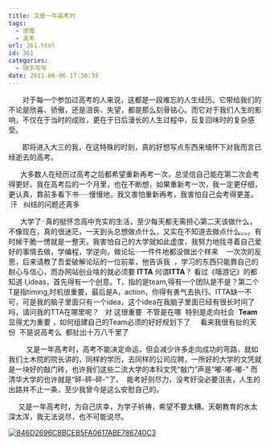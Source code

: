 ```yaml
---
title: 又是一年高考时
tags:
  - 感慨
  - 高考
url: 361.html
id: 361
categories:
  - 随手写写
date: 2011-06-06 17:30:39
---
```


       对于每一个参加过高考的人来说，这都是一段难忘的人生经历。它带给我们的不论是欣喜、骄傲，还是沮丧、失望，都是那么刻骨铭心。而它对于我们人生的影响，不仅在于当时的成败，更在于日后漫长的人生过程中，反复回味时的复杂感受。

       即将进入大三的我，在这特殊的时刻，真的好想写点东西来缅怀下对我而言已经逝去的高考。

      大多数人在经历过高考之后都希望重新再考一次，总坚信自己能在第二次会考得更好。我在高考后的一个月里，也在不断想，如果重新考一次，我一定更仔细，更认真，靠前多看下书·····慢慢地，我又害怕重新再考，我害怕自己会考得更差。  汗   纠结的问题还真多

      大学了··真的挺怀念高中充实的生活，至少每天都无需担心第二天该做什么，不像现在，真的很迷茫，一天到头总想做点什么，又实在不知道去做点什么。。。有时候干脆一愣就是一整天。我害怕自己的大学就如此虚度，我努力地找寻着自己爱好的事情去做，学编程，学逆向，做论坛···一件件地都没做出个样来    一次次的反思，后来请教了吾爱破解论坛的一位前辈，他告诉我  ，学习的东西只能靠自己的耐心与信心，而办网站创业啥的就必须要 **ITTA** 何谓**ITTA**？  看过《嘻游记》的都知道 I,ideas，首先得有一个创意。T，指的是team,得有一个团队是不是？第二个T是指timing,时机很重要，最后是A，action，你得有勇气去执行。ITTA缺一不可，可是我的脑子里面只有一个idea，这个idea在我脑子里面已经有很长时间了吗，请问我的TTA在哪里呢？   对 这很重要  不管是在哪  特别是走向社会  **Team**显得尤为重要 ，如何组建自己的Team必须的好好规划下了     看来我很有扯的天份  不是说高考么  都扯出十万八千里了

         又是一年高考时，高考不能决定命运，但会减少许多走向成功的弯路，就如我们土木院的院长讲的，同样的学历，去同样的公司应聘，一所好的大学的文凭就是一块好的敲门砖，也许我们这些二流大学的本科文凭“敲门”声是“嘟-嘟-嘟-” 而清华大学的也许就是“砰-砰-砰-”了。  能考好则尽力，没考好没必要沮丧，人生的出路并不止一条，至少我曾今是这么安慰自己的。

     又是一年高考时，为自己庆幸，为学子祈祷，希望不要太糟。天朝教育的水太深太浑，我无法说尽，也不可能说尽。

[![](http://ccc5.cc/wp-content/uploads/2011/06/846D2696C8BCEB5FA0617ABE786740C3-300x199.jpg "846D2696C8BCEB5FA0617ABE786740C3")](http://ccc5.cc/wp-content/uploads/2011/06/846D2696C8BCEB5FA0617ABE786740C3.jpg)